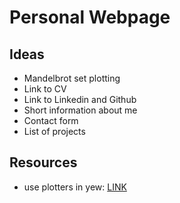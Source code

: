 # Personal Webpage


## Ideas

- Mandelbrot set plotting
- Link to CV
- Link to Linkedin and Github
- Short information about me
- Contact form
- List of projects

## Resources

- use plotters in yew: [LINK](https://steven-anker.nl/blog/?p=454)